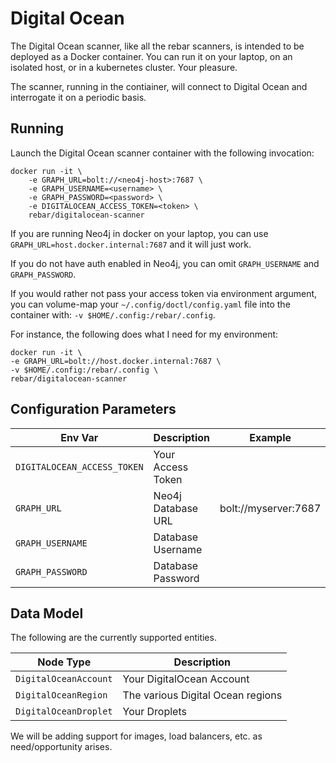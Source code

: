 # Digital Ocean

The Digital Ocean scanner, like all the rebar scanners, is intended to be deployed as a Docker container.  You can run it on your laptop, on an isolated host, or in a kubernetes cluster.  Your pleasure.

The scanner, running in the contiainer, will connect to Digital Ocean and interrogate it on a periodic basis.

## Running

Launch the Digital Ocean scanner container with the following invocation:

```shell
docker run -it \
    -e GRAPH_URL=bolt://<neo4j-host>:7687 \
    -e GRAPH_USERNAME=<username> \
    -e GRAPH_PASSWORD=<password> \
    -e DIGITALOCEAN_ACCESS_TOKEN=<token> \
    rebar/digitalocean-scanner
```

If you are running Neo4j in docker on your laptop, you can use `GRAPH_URL=host.docker.internal:7687` and it will just work.  

If you do not have auth enabled in Neo4j, you can omit `GRAPH_USERNAME` and `GRAPH_PASSWORD`.

If you would rather not pass your access token via environment argument, you can volume-map your `~/.config/doctl/config.yaml` file into the container with: `-v $HOME/.config:/rebar/.config`.

For instance, the following does what I need for my environment:

```shell
docker run -it \
-e GRAPH_URL=bolt://host.docker.internal:7687 \
-v $HOME/.config:/rebar/.config \
rebar/digitalocean-scanner
```
## Configuration Parameters

| Env Var | Description | Example |
|------|------|------|
| `DIGITALOCEAN_ACCESS_TOKEN` | Your Access Token |
| `GRAPH_URL` | Neo4j Database URL | bolt://myserver:7687 |
| `GRAPH_USERNAME` | Database Username | |
| `GRAPH_PASSWORD` | Database Password | |

## Data Model

The following are the currently supported entities. 

| Node Type | Description | 
|-----------|---------|
| `DigitalOceanAccount` | Your DigitalOcean Account |
| `DigitalOceanRegion` | The various Digital Ocean regions |
| `DigitalOceanDroplet` | Your Droplets |

We will be adding support for images, load balancers, etc. as need/opportunity arises.


